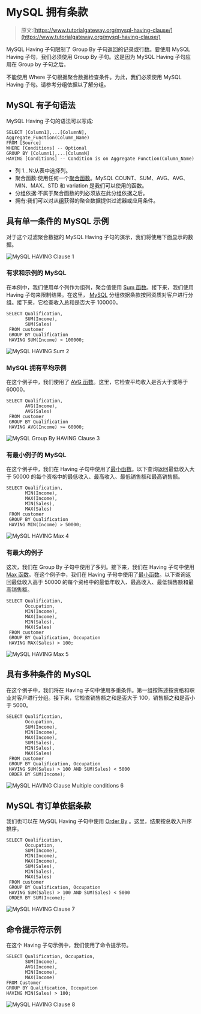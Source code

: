 # MySQL 拥有条款

> 原文:[https://www.tutorialgateway.org/mysql-having-clause/](https://www.tutorialgateway.org/mysql-having-clause/)

MySQL Having 子句限制了 Group By 子句返回的记录或行数。要使用 MySQL Having 子句，我们必须使用 Group By 子句。这是因为 MySQL Having 子句应用在 Group by 子句之后。

不能使用 Where 子句根据聚合数据检查条件。为此，我们必须使用 MySQL Having 子句。请参考分组依据以了解分组。

## MySQL 有子句语法

MySQL Having 子句的语法可以写成:

```
SELECT [Column1],...[ColumnN],        
Aggregate_Function(Column_Name)  
FROM [Source] 
WHERE [Conditions] -- Optional 
GROUP BY [Column1],...[ColumnN] 
HAVING [Conditions] -- Condition is on Aggregate Function(Column_Name)
```

*   列 1…N:从表中选择列。
*   聚合函数:使用任何一个[聚合函数](https://www.tutorialgateway.org/mysql-aggregate-functions/)。MySQL COUNT、SUM、AVG、AVG、MIN、MAX、STD 和 variation 是我们可以使用的函数。
*   分组依据:不属于聚合函数的列必须放在此分组依据之后。
*   拥有:我们可以对从[组](https://www.tutorialgateway.org/mysql-group-by/)获得的聚合数据提供过滤器或应用条件。

## 具有单一条件的 MySQL 示例

对于这个过滤聚合数据的 MySQL Having 子句的演示，我们将使用下面显示的数据。

![MySQL HAVING Clause 1](img/e5aab980eab7d720f4f8567edc1322de.png)

### 有求和示例的 MySQL

在本例中，我们使用单个列作为组列，聚合值使用 [Sum 函数](https://www.tutorialgateway.org/mysql-sum-function/)。接下来，我们使用 Having 子句来限制结果。在这里， [MySQL](https://www.tutorialgateway.org/mysql-tutorial/) 分组依据条款按照资质对客户进行分组。接下来，它检查收入总和是否大于 100000。

```
SELECT Qualification,
       SUM(Income),
       SUM(Sales)
 FROM customer
 GROUP BY Qualification
 HAVING SUM(Income) > 100000;
```

![MySQL HAVING Sum 2](img/435b24d9d63e0c5a233001d3d0e6fd36.png)

### MySQL 拥有平均示例

在这个例子中，我们使用了 [AVG 函数](https://www.tutorialgateway.org/mysql-avg-function/)。这里，它检查平均收入是否大于或等于 60000。

```
SELECT Qualification,
       AVG(Income),
       AVG(Sales)
 FROM customer
 GROUP BY Qualification
 HAVING AVG(Income) >= 60000;
```

![MySQL Group By HAVING Clause 3](img/e7d776cc2983654b524eeb5e5986955a.png)

### 有最小例子的 MySQL

在这个例子中，我们在 Having 子句中使用了[最小函数](https://www.tutorialgateway.org/mysql-min-function/)。以下查询返回最低收入大于 50000 的每个资格中的最低收入、最高收入、最低销售额和最高销售额。

```
SELECT Qualification,
       MIN(Income),
       MAX(Income),
       MIN(Sales),
       MAX(Sales)
 FROM customer
 GROUP BY Qualification
 HAVING MIN(Income) > 50000;
```

![MySQL HAVING Max 4](img/cfbdb4c3118c72384263894e2bf6687d.png)

### 有最大的例子

这次，我们在 Group By 子句中使用了多列。接下来，我们在 Having 子句中使用 [Max 函数](https://www.tutorialgateway.org/mysql-max-function/)。在这个例子中，我们在 Having 子句中使用了[最小函数](https://www.tutorialgateway.org/mysql-min-function/)。以下查询返回最低收入高于 50000 的每个资格中的最低年收入、最高收入、最低销售额和最高销售额。

```
SELECT Qualification,
       Occupation,
       MIN(Income),
       MAX(Income),
       MIN(Sales),
       MAX(Sales)
 FROM customer
 GROUP BY Qualification, Occupation
 HAVING MAX(Sales) > 100;
```

![MySQL HAVING Max 5](img/0f6444d7d33b02f67886111a4cd2d26e.png)

## 具有多种条件的 MySQL

在这个例子中，我们将在 Having 子句中使用多重条件。第一组按陈述按资格和职业对客户进行分组。接下来，它检查销售额之和是否大于 100，销售额之和是否小于 5000。

```
SELECT Qualification,
       Occupation,
       SUM(Income),
       MIN(Income),
       MAX(Income),
       SUM(Sales),
       MIN(Sales),
       MAX(Sales)
 FROM customer
 GROUP BY Qualification, Occupation
 HAVING SUM(Sales) > 100 AND SUM(Sales) < 5000
 ORDER BY SUM(Income); 
```

![MySQL HAVING Clause Multiple conditions 6](img/53f5ccff054745d5e8bf6b6d2a93ba76.png)

## MySQL 有订单依据条款

我们也可以在 MySQL Having 子句中使用 [Order By](https://www.tutorialgateway.org/mysql-order-by/) 。这里，结果按总收入升序排序。

```
SELECT Qualification,
       Occupation,
       SUM(Income),
       MIN(Income),
       MAX(Income),
       SUM(Sales),
       MIN(Sales),
       MAX(Sales)
 FROM customer
 GROUP BY Qualification, Occupation
 HAVING SUM(Sales) > 100 AND SUM(Sales) < 5000
 ORDER BY SUM(Income); 
```

![MySQL HAVING Clause 7](img/20021602d16fdbc1b31ac90d9bd1fdf6.png)

## 命令提示符示例

在这个 Having 子句示例中，我们使用了命令提示符。

```
SELECT Qualification, Occupation,
       SUM(Income),
       AVG(Income),
       MIN(Income),
       MAX(Income)
FROM Customer
GROUP BY Qualification, Occupation
HAVING MIN(Sales) > 100;
```

![MySQL HAVING Clause 8](img/c08e6cc6e496a1c92f95f3de3024d22d.png)